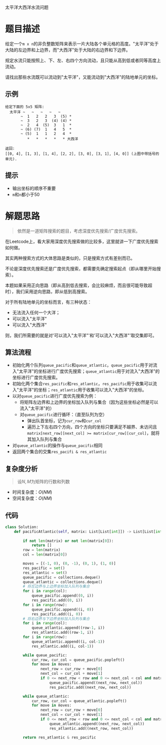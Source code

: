 太平洋大西洋水流问题

# 题目描述

给定一个`m x n`的非负整数矩阵来表示一片大陆各个单元格的高度。"太平洋"处于大陆的左边界和上边界，而"大西洋"处于大陆的右边界和下边界。

规定水流只能按照上、下、左、右四个方向流动，且只能从高到低或者同等高度上流动。

请找出那些水流既可以流动到"太平洋"，又能流动到"大西洋"的陆地单元的坐标。

## 示例

```
给定下面的 5x5 矩阵:
  太平洋 ~   ~   ~   ~   ~ 
       ~  1   2   2   3  (5) *
       ~  3   2   3  (4) (4) *
       ~  2   4  (5)  3   1  *
       ~ (6) (7)  1   4   5  *
       ~ (5)  1   1   2   4  *
          *   *   *   *   * 大西洋

返回:
[[0, 4], [1, 3], [1, 4], [2, 2], [3, 0], [3, 1], [4, 0]] (上图中带括号的单元).
```

## 提示

- 输出坐标的顺序不重要
- `m`和`n`都小于50

# 解题思路

> 依然是一道矩阵搜索的题目，考虑深度优先搜索/广度优先搜索。

在Leetcode上，看大家用深度优先搜索做的比较多，这里就讲一下广度优先搜索如何做。

其实两种搜索方式的大体思路是类似的，只是搜索方式有差别而已。

不论是深度优先搜索还是广度优先搜索，都需要先确定搜索起点（即从哪里开始搜索）。

本题如果采用正向思路（即从高到低去搜索，会比较麻烦，而且很可能导致超时），我们采用逆向思路，即从低到高搜索。

对于所有陆地单元的坐标而言，有三种状态：

- 无法流入任何一个大洋；
- 可以流入"太平洋"
- 可以流入"大西洋"

则，我们所需要的就是对'可以流入"太平洋"'和'可以流入"大西洋"'取交集即可。

## 算法流程

- 初始化两个队列`queue_pacific`和`queue_atlantic`，`queue_pacific`用于对流入"太平洋"的坐标进行广度优先搜索；`queue_atlantic`用于对流入"大西洋"的坐标进行广度优先搜索。
- 初始化两个集合`res_pacific`和`res_atlantic`，`res_pacific`用于收集可以流入"太平洋"的坐标；`res_atlantic`用于收集可以流入"大西洋"的坐标。
- 以对`queue_pacific`进行广度优先搜索为例：
  - 将矩阵左边界和上边界的坐标加入队列与集合（因为这些坐标必然是可以流入"太平洋"的）
  - 对`queue_pacific`进行循环：（直至队列为空）
    - 弹出队首坐标，记为`cur_row`和`cur_col`
    - 遍历上下左右四个方向，四个方向的坐标只要满足不越界、未访问且`matrix[next_row][next_col] >= matrix[cur_row][cur_col]`，就将其加入队列与集合
- 对`queue_atlantic`的操作与`queue_pacific`相同
- 返回两个集合的交集`res_pacifi & res_atlantic`

## 复杂度分析

> 设$N,M$为矩阵的行数和列数

- 时间复杂度：$O(NM)$
- 空间复杂度：$O(NM)$

## 代码

```python
class Solution:
    def pacificAtlantic(self, matrix: List[List[int]]) -> List[List[int]]:
        
        if not len(matrix) or not len(matrix[0]):
            return []
        row = len(matrix)
        col = len(matrix[0])

        moves = [(-1, 0), (0, -1), (0, 1), (1, 0)]
        res_pacific = set()
        res_atlantic = set()
        queue_pacific = collections.deque()
        queue_atlantic = collections.deque()
        # 将左边界与上边界坐标加入队列与集合
        for i in range(col):
            queue_pacific.append((0, i))
            res_pacific.add((0, i))
        for i in range(row): 
            queue_pacific.append((i, 0))
            res_pacific.add((i, 0))
        # 将右边界与下边界坐标加入队列与集合
        for i in range(col): 
            queue_atlantic.append((row-1, i))
            res_atlantic.add((row-1, i))
        for i in range(row): 
            queue_atlantic.append((i, col-1))
            res_atlantic.add((i, col-1))

        while queue_pacific:
            cur_row, cur_col = queue_pacific.popleft()
            for move in moves:
                next_row = cur_row + move[0]
                next_col = cur_col + move[1]
                if 0 <= next_row < row and 0 <= next_col < col and matrix[next_row][next_col] >= matrix[cur_row][cur_col] and (next_row, next_col) not in res_pacific:
                    queue_pacific.append((next_row, next_col))
                    res_pacific.add((next_row, next_col))

        while queue_atlantic:
            cur_row, cur_col = queue_atlantic.popleft()
            for move in moves:
                next_row = cur_row + move[0]
                next_col = cur_col + move[1]
                if 0 <= next_row < row and 0 <= next_col < col and matrix[next_row][next_col] >= matrix[cur_row][cur_col] and (next_row, next_col) not in res_atlantic:
                    queue_atlantic.append((next_row, next_col)) 
                    res_atlantic.add((next_row, next_col))

        return res_atlantic & res_pacific   
```

